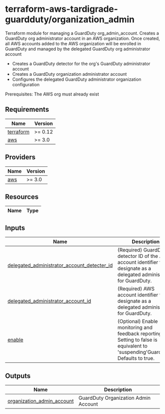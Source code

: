 # terraform-aws-tardigrade-guardduty/organization_admin

Terraform module for managing a GuardDuty org_admin_account.
Creates a GuardDuty org administrator account in an AWS organization.  Once created, all AWS accounts added to the AWS organization will be enrolled in GuardDuty and managed by the delegated GuardDuty org administrator account
  - Creates a GuardDuty detector for the org's GuardDuty administrator account
  - Creates a GuardDuty organization administrator account
  - Configures the delegated GuardDuty administrator organization configuration

Prerequisites:  The AWS org must already exist

<!-- BEGIN TFDOCS -->
## Requirements

| Name | Version |
|------|---------|
| <a name="requirement_terraform"></a> [terraform](#requirement\_terraform) | >= 0.12 |
| <a name="requirement_aws"></a> [aws](#requirement\_aws) | >= 3.0 |

## Providers

| Name | Version |
|------|---------|
| <a name="provider_aws"></a> [aws](#provider\_aws) | >= 3.0 |

## Resources

| Name | Type |
|------|------|

## Inputs

| Name | Description | Type | Default | Required |
|------|-------------|------|---------|:--------:|
| <a name="input_delegated_administrator_account_detecter_id"></a> [delegated\_administrator\_account\_detecter\_id](#input\_delegated\_administrator\_account\_detecter\_id) | (Required) GuardDuty detector ID of the AWS account identifier to designate as a delegated administrator for GuardDuty. | `string` | n/a | yes |
| <a name="input_delegated_administrator_account_id"></a> [delegated\_administrator\_account\_id](#input\_delegated\_administrator\_account\_id) | (Required) AWS account identifier to designate as a delegated administrator for GuardDuty. | `string` | n/a | yes |
| <a name="input_enable"></a> [enable](#input\_enable) | (Optional) Enable monitoring and feedback reporting. Setting to false is equivalent to 'suspending'GuardDuty. Defaults to true. | `bool` | `true` | no |

## Outputs

| Name | Description |
|------|-------------|
| <a name="output_organization_admin_account"></a> [organization\_admin\_account](#output\_organization\_admin\_account) | GuardDuty Organization Admin Account |

<!-- END TFDOCS -->
